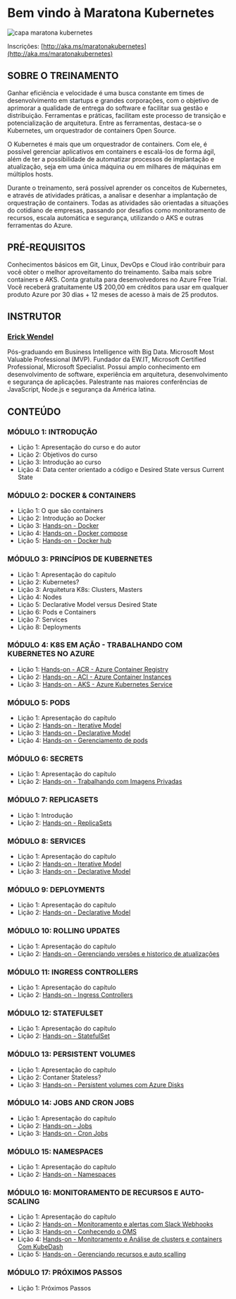 # Bem vindo à Maratona Kubernetes

<img src="https://i.imgur.com/RsMMj5U.png" alt="capa maratona kubernetes" title="Bem vindo à Maratona Kubernetes"  />

Inscrições: [http://aka.ms/maratonakubernetes](http://aka.ms/maratonakubernetes)

## SOBRE O TREINAMENTO

Ganhar eficiência e velocidade é uma busca constante em times de desenvolvimento em startups e grandes corporações, com o objetivo de aprimorar a qualidade de entrega do software e facilitar sua gestão e distribuição. Ferramentas e práticas, facilitam este processo de transição e potencialização de arquitetura. Entre as ferramentas, destaca-se o Kubernetes, um orquestrador de containers Open Source.

O Kubernetes é mais que um orquestrador de containers. Com ele, é possível gerenciar aplicativos em containers e escalá-los de forma ágil, além de ter a possibilidade de automatizar processos de implantação e atualização, seja em uma única máquina ou em milhares de máquinas em múltiplos hosts.

Durante o treinamento, será possível aprender os conceitos de Kubernetes, e através de atividades práticas, a analisar e desenhar a implantação de orquestração de containers. Todas as atividades são orientadas a situações do cotidiano de empresas, passando por desafios como monitoramento de recursos, escala automática e segurança, utilizando o AKS e outras ferramentas do Azure.

## PRÉ-REQUISITOS

Conhecimentos básicos em Git, Linux, DevOps e Cloud irão contribuir para você obter o melhor aproveitamento do treinamento. Saiba mais sobre containers e AKS.
Conta gratuita para desenvolvedores no Azure Free Trial. Você receberá gratuitamente U$ 200,00 em créditos para usar em qualquer produto Azure por 30 dias + 12 meses de acesso à mais de 25 produtos.

## INSTRUTOR

### [Erick Wendel](https://github.com/erickwendel)

Pós-graduando em Business Intelligence with Big Data. Microsoft Most Valuable Professional (MVP). Fundador da EW.IT, Microsoft Certified Professional, Microsoft Specialist. Possui amplo conhecimento em desenvolvimento de software, experiência em arquitetura, desenvolvimento e segurança de aplicações. Palestrante nas maiores conferências de JavaScript, Node.js e segurança da América latina.

## CONTEÚDO

### MÓDULO 1: INTRODUÇÃO

* Lição 1: Apresentação do curso e do autor
* Lição 2: Objetivos do curso
* Lição 3: Introdução ao curso
* Lição 4: Data center orientado a código e Desired State versus Current State

### MÓDULO 2: DOCKER & CONTAINERS

* Lição 1: O que são containers
* Lição 2: Introdução ao Docker
* Lição 3: [Hands-on - Docker](module-02%20-%20docker/example1-docker)
* Lição 4: [Hands-on - Docker compose](module-02%20-%20docker/example2-docker-compose)
* Lição 5: [Hands-on - Docker hub](module-02%20-%20docker/example3-dockerhub) 

### MÓDULO 3: PRINCÍPIOS DE KUBERNETES

* Lição 1: Apresentação do capitulo
* Lição 2: Kubernetes?
* Lição 3: Arquitetura K8s: Clusters, Masters
* Lição 4: Nodes
* Lição 5: Declarative Model versus Desired State
* Lição 6: Pods e Containers
* Lição 7: Services
* Lição 8: Deployments

### MÓDULO 4: K8S EM AÇÃO - TRABALHANDO COM KUBERNETES NO AZURE

* Lição 1: [Hands-on - ACR - Azure Container Registry](module-04%20-%20k8s-on-azure/1.%20container-registry.sh)
* Lição 2: [Hands-on - ACI - Azure Container Instances](module-04%20-%20k8s-on-azure/2.%20container-services.sh)
* Lição 3: [Hands-on - AKS - Azure Kubernetes Service](module-04%20-%20k8s-on-azure/3.%20aks-kubernetes-az.sh)

### MÓDULO 5: PODS

* Lição 1: Apresentação do capítulo
* Lição 2: [Hands-on - Iterative Model](module-05%20-%20pods/1.%20aks%20-%20working%20with%20pods.sh)
* Lição 3: [Hands-on - Declarative Model](module-05%20-%20pods)
* Lição 4: [Hands-on - Gerenciamento de pods](module-05%20-%20pods/1.%20aks%20-%20working%20with%20pods.sh)

### MÓDULO 6: SECRETS

* Lição 1: Apresentação do capítulo
* Lição 2: [Hands-on - Trabalhando com Imagens Privadas](module-06%20-%20secrets)

### MÓDULO 7: REPLICASETS

* Lição 1: Introdução
* Lição 2: [Hands-on - ReplicaSets](module-07%20-%20replicaSets)

### MÓDULO 8: SERVICES

* Lição 1: Apresentação do capítulo
* Lição 2: [Hands-on - Iterative Model](module-08%20-%20services/scripts.sh)
* Lição 3: [Hands-on - Declarative Model](module-08%20-%20services)

### MÓDULO 9: DEPLOYMENTS

* Lição 1: Apresentação do capítulo
* Lição 2: [Hands-on - Declarative Model](module-09%20-%20deployments)

### MÓDULO 10: ROLLING UPDATES

* Lição 1: Apresentação do capítulo
* Lição 2: [Hands-on - Gerenciando versões e historico de atualizações](module-10%20-%20rolling%20updates)

### MÓDULO 11: INGRESS CONTROLLERS

* Lição 1: Apresentação do capítulo
* Lição 2: [Hands-on - Ingress Controllers](module-11%20-%20ingress%20controllers)

### MÓDULO 12: STATEFULSET

* Lição 1: Apresentação do capítulo
* Lição 2: [Hands-on - StatefulSet](module-12%20-%20statefulSet)

### MÓDULO 13: PERSISTENT VOLUMES

* Lição 1: Apresentação do capítulo
* Lição 2: Contaner Stateless?
* Lição 3: [Hands-on - Persistent volumes com Azure Disks](module-13%20-%20volumes)

### MÓDULO 14: JOBS AND CRON JOBS

* Lição 1: Apresentação do capítulo
* Lição 2: [Hands-on - Jobs](module-14%20-%20jobs%20and%20cronjobs/1.%20job)
* Lição 3: [Hands-on - Cron Jobs](module-14%20-%20jobs%20and%20cronjobs/2.%20cron-job)

### MÓDULO 15: NAMESPACES

* Lição 1: Apresentação do capítulo
* Lição 2: [Hands-on - Namespaces](module-15%20-%20namespaces)

### MÓDULO 16: MONITORAMENTO DE RECURSOS E AUTO-SCALING

* Lição 1: Apresentação do capítulo
* Lição 2: [Hands-on - Monitoramento e alertas com Slack Webhooks](module-16%20-%20resource%20monitoring%20and%20auto-scale/4.%20slack%20notification)
* Lição 3: [Hands-on - Conhecendo o OMS](module-16%20-%20resource%20monitoring%20and%20auto-scale/1.%20working%20with%20OMS)
* Lição 4: [Hands-on - Monitoramento e Análise de clusters e containers Com KubeDash](module-16%20-%20resource%20monitoring%20and%20auto-scale/2.%20kubedash)
* Lição 5: [Hands-on - Gerenciando recursos e auto scalling](module-16%20-%20resource%20monitoring%20and%20auto-scale/3.%20horizontal%20pod%20auto%20scalling)

### MÓDULO 17: PRÓXIMOS PASSOS

* Lição 1: Próximos Passos